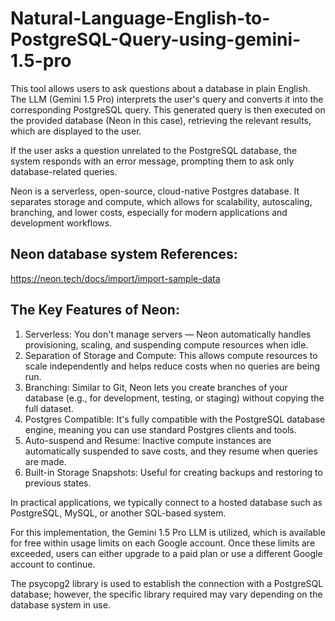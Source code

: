 # Natural-Language-English-to-PostgreSQL-Query-using-gemini-1.5-pro
This tool allows users to ask questions about a database in plain English. The LLM (Gemini 1.5 Pro) interprets the user's query and converts it into the corresponding PostgreSQL query. This generated query is then executed on the provided database (Neon in this case), retrieving the relevant results, which are displayed to the user.

If the user asks a question unrelated to the PostgreSQL database, the system responds with an error message, prompting them to ask only database-related queries.

Neon is a serverless, open-source, cloud-native Postgres database. It separates storage and compute, which allows for scalability, autoscaling, branching, and lower costs, especially for modern applications and development workflows.

## Neon database system References:
https://neon.tech/docs/import/import-sample-data

## The Key Features of Neon:
1. Serverless: You don't manage servers — Neon automatically handles provisioning, scaling, and suspending compute resources when idle.
2. Separation of Storage and Compute: This allows compute resources to scale independently and helps reduce costs when no queries are being run.
3. Branching: Similar to Git, Neon lets you create branches of your database (e.g., for development, testing, or staging) without copying the full dataset.
4. Postgres Compatible: It's fully compatible with the PostgreSQL database engine, meaning you can use standard Postgres clients and tools.
5. Auto-suspend and Resume: Inactive compute instances are automatically suspended to save costs, and they resume when queries are made.
6. Built-in Storage Snapshots: Useful for creating backups and restoring to previous states.


In practical applications, we typically connect to a hosted database such as PostgreSQL, MySQL, or another SQL-based system. 

For this implementation, the Gemini 1.5 Pro LLM is utilized, which is available for free within usage limits on each Google account. Once these limits are exceeded, users can either upgrade to a paid plan or use a different Google account to continue. 

The psycopg2 library is used to establish the connection with a PostgreSQL database; however, the specific library required may vary depending on the database system in use.
